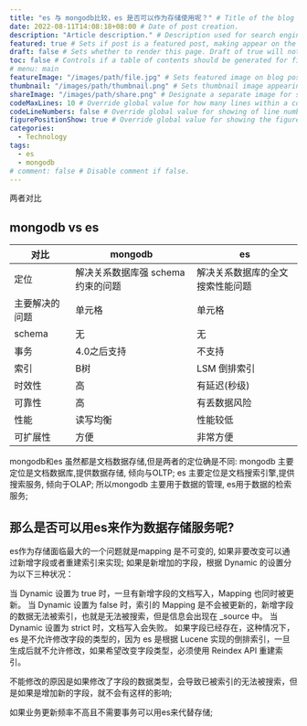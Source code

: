 ```yaml
---
title: "es 与 mongodb比较，es 是否可以作为存储使用呢？" # Title of the blog post.
date: 2022-08-11T14:08:18+08:00 # Date of post creation.
description: "Article description." # Description used for search engine.
featured: true # Sets if post is a featured post, making appear on the home page side bar.
draft: false # Sets whether to render this page. Draft of true will not be rendered.
toc: false # Controls if a table of contents should be generated for first-level links automatically.
# menu: main
featureImage: "/images/path/file.jpg" # Sets featured image on blog post.
thumbnail: "/images/path/thumbnail.png" # Sets thumbnail image appearing inside card on homepage.
shareImage: "/images/path/share.png" # Designate a separate image for social media sharing.
codeMaxLines: 10 # Override global value for how many lines within a code block before auto-collapsing.
codeLineNumbers: false # Override global value for showing of line numbers within code block.
figurePositionShow: true # Override global value for showing the figure label.
categories:
  - Technology
tags:
  - es
  - mongodb
# comment: false # Disable comment if false.
---
```


两者对比


## 	mongodb	vs es
|  对比   | mongodb  | es |
|  ----  | ----  | ----  | 
| 定位  | 解决关系数据库强 schema 约束的问题 |解决关系数据库的全文搜索性能问题 |
| 主要解决的问题  | 单元格 |单元格 |
| schema  | 无 |无 |
| 事务  | 	4.0之后支持 |不支持 |
| 索引  | B树 |LSM 倒排索引 |
| 时效性  | 高 |有延迟(秒级) |
| 可靠性  | 高 |有丢数据风险 |
| 性能  | 读写均衡 |性能较低 |
| 可扩展性  | 方便 |非常方便 |

mongodb和es 虽然都是文档数据存储,但是两者的定位确是不同:
mongodb 主要定位是文档数据库,提供数据存储, 倾向与OLTP;
es 主要定位是文档搜索引擎,提供搜索服务, 倾向于OLAP;
所以mongodb 主要用于数据的管理, es用于数据的检索服务;

## 那么是否可以用es来作为数据存储服务呢?
es作为存储面临最大的一个问题就是mapping 是不可变的, 如果非要改变可以通过新增字段或者重建索引来实现;
如果是新增加的字段，根据 Dynamic 的设置分为以下三种状况：

当 Dynamic 设置为 true 时，一旦有新增字段的文档写入，Mapping 也同时被更新。
当 Dynamic 设置为 false 时，索引的 Mapping 是不会被更新的，新增字段的数据无法被索引，也就是无法被搜索，但是信息会出现在 _source 中。
当 Dynamic 设置为 strict 时，文档写入会失败。
如果字段已经存在，这种情况下，es 是不允许修改字段的类型的，因为 es 是根据 Lucene 实现的倒排索引，一旦生成后就不允许修改，如果希望改变字段类型，必须使用 Reindex API 重建索引。

不能修改的原因是如果修改了字段的数据类型，会导致已被索引的无法被搜索，但是如果是增加新的字段，就不会有这样的影响;

如果业务更新频率不高且不需要事务可以用es来代替存储;

